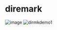 # diremark

![image](https://github.com/andythebreaker/diremark/assets/43373581/7785a75e-0649-4a9b-8aec-437d58750f44)
![dirmkdemo1](https://github.com/andythebreaker/diremark/assets/43373581/3e1f27f3-7a48-47d3-821a-09b09b192423)
